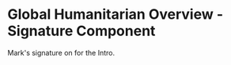 Global Humanitarian Overview - Signature Component
==================================================

Mark's signature on for the Intro.
